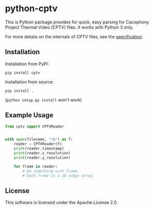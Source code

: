 # python-cptv

This is Python package provides for quick, easy parsing for Cacophony
Project Thermal Video (CPTV) files. It works with Python 3 only.

For more details on the internals of CPTV files, see the
[specification](https://github.com/TheCacophonyProject/go-cptv/blob/master/SPEC.md).

## Installation

Installation from PyPI:

```
pip install cptv
```

Installation from source:

```
pip install .
```

(`python setup.py install` won't work)


## Example Usage

```python
from cptv import CPTVReader


with open(filename, "rb") as f:
    reader = CPTVReader(f)
    print(reader.timestamp)
    print(reader.x_resolution)
    print(reader.y_resolution)

    for frame in reader:
        # Do something with frame.
        # Each frame is a 2D numpy array.

```

## License

This software is licensed under the Apache License 2.0.
